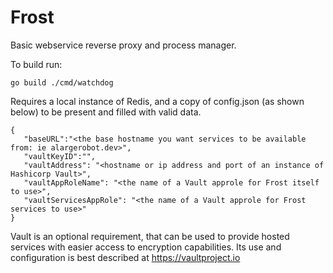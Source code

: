 # Frost
Basic webservice reverse proxy and process manager.

To build run:

```go build ./cmd/watchdog```

Requires a local instance of Redis, and a copy of config.json (as shown below) to be present and filled with valid data.

```
{
   "baseURL":"<the base hostname you want services to be available from: ie alargerobot.dev>", 
   "vaultKeyID":"",
   "vaultAddress": "<hostname or ip address and port of an instance of Hashicorp Vault>", 
   "vaultAppRoleName": "<the name of a Vault approle for Frost itself to use>", 
   "vaultServicesAppRole": "<the name of a Vault approle for Frost services to use>"
}
```

Vault is an optional requirement, that can be used to provide hosted services with easier access to encryption capabilities. Its use and configuration is best described at https://vaultproject.io
